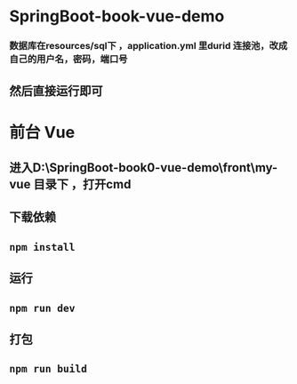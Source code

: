 
# SpringBoot-book-vue-demo
### 数据库在resources/sql下 ，application.yml  里durid 连接池，改成自己的用户名，密码，端口号
## 然后直接运行即可

# 前台 Vue

## 进入D:\SpringBoot-book0-vue-demo\front\my-vue 目录下  ，打开cmd

## 下载依赖
## `npm install`    

## 运行
## `npm run dev`

## 打包
## `npm run build`

